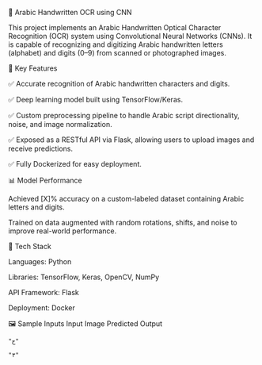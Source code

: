 📝 Arabic Handwritten OCR using CNN

This project implements an Arabic Handwritten Optical Character Recognition (OCR) system using Convolutional Neural Networks (CNNs). It is capable of recognizing and digitizing Arabic handwritten letters (alphabet) and digits (0–9) from scanned or photographed images.

🚀 Key Features

✅ Accurate recognition of Arabic handwritten characters and digits.

✅ Deep learning model built using TensorFlow/Keras.

✅ Custom preprocessing pipeline to handle Arabic script directionality, noise, and image normalization.

✅ Exposed as a RESTful API via Flask, allowing users to upload images and receive predictions.

✅ Fully Dockerized for easy deployment.

📊 Model Performance

Achieved [X]% accuracy on a custom-labeled dataset containing Arabic letters and digits.

Trained on data augmented with random rotations, shifts, and noise to improve real-world performance.

🧠 Tech Stack

Languages: Python

Libraries: TensorFlow, Keras, OpenCV, NumPy

API Framework: Flask

Deployment: Docker

🖼️ Sample Inputs
Input Image	Predicted Output

	"ح"

	"٣"
